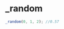 # _random

<ContainerBox title="介绍">
<template #desc>
随机生成指定范围的数据，生成的数字会包含两个参数
</template>
</ContainerBox>

<ContainerBox title="基础用法" noGap>

```ts
_random(0, 1, 2); //0.57
```
<CodeBox>
<template #codes>

```ts
/** @description 随机数
 * @param min 最小值
 * @param max 最大值
 * @param num 保留小数位数
 */
export const _random = (min: number, max: number, num = 0) => {
  return parseFloat((Math.random() * (max - min) + min).toFixed(num));
};
```
</template>
</CodeBox>
</ContainerBox>